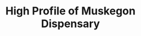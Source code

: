 ---
title: "High Profile of Muskegon Dispensary"
url: /muskegon/high-profile-of-muskegon-dispensary/
shop: cannabis
---
